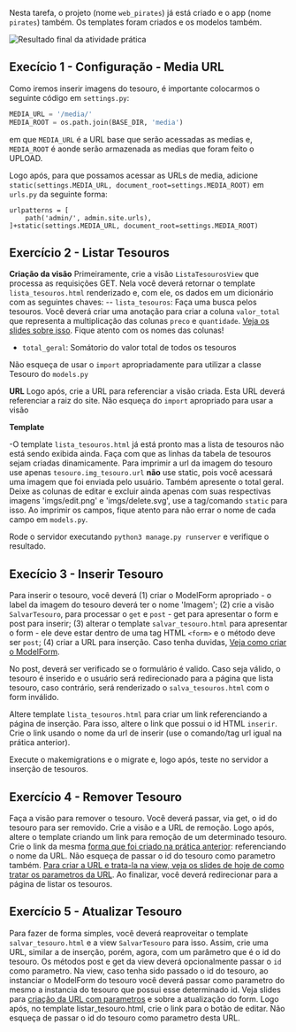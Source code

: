 Nesta tarefa, o projeto (nome `web_pirates`) já está criado e o app (nome `pirates`) também. Os templates foram criados e os modelos também.

![Resultado final da atividade prática](https://github.com/daniel-hasan/cefet-web-pirates-django/blob/master/imgs/django-pirates-final.png?raw=true)


## Execício 1 - Configuração - Media URL
Como iremos inserir imagens do tesouro, é importante colocarmos o seguinte código em `settings.py`:

```python
MEDIA_URL = '/media/'
MEDIA_ROOT = os.path.join(BASE_DIR, 'media')
```
em que  `MEDIA_URL` é a URL base que serão acessadas as medias e,  `MEDIA_ROOT` é aonde serão armazenada as medias que foram feito o UPLOAD.

Logo após, para que possamos acessar as URLs de media, adicione `static(settings.MEDIA_URL, document_root=settings.MEDIA_ROOT)` em `urls.py` da seguinte forma:

```
urlpatterns = [
    path('admin/', admin.site.urls),
]+static(settings.MEDIA_URL, document_root=settings.MEDIA_ROOT)
```
## Exercício 2 - Listar Tesouros


**Criação da visão**
Primeiramente, crie a visão `ListaTesourosView` que processa as requisições GET.  Nela você deverá retornar o template `lista_tesouros.html` renderizado e, com ele, os dados em um dicionário com as seguintes chaves:
-- `lista_tesouros`: Faça uma busca pelos tesouros. Você deverá criar uma anotação para criar a coluna `valor_total` que representa a multiplicação das colunas  `preco` e `quantidade`. [Veja os slides sobre isso](https://daniel-hasan.github.io/cefet-web-grad/classes/python3/#django). Fique atento com os nomes das colunas!
- `total_geral`: Somátorio do valor total de todos os tesouros



Não esqueça de usar o `import` apropriadamente para utilizar a classe Tesouro do `models.py`

**URL**
Logo após, crie a URL para referenciar a visão criada. Esta URL deverá referenciar a raiz do site. Não esqueça do `import` apropriado para usar a visão


**Template**

-O template `lista_tesouros.html` já está pronto mas a lista de tesouros não está sendo exibida ainda. Faça com que as linhas da tabela de tesouros sejam criadas dinamicamente. Para imprimir a url da imagem do tesouro use apenas `tesouro.img_tesouro.url` **não** use static, pois você acessará uma imagem que foi enviada pelo usuário. Também apresente o total geral. Deixe as colunas de editar e excluir ainda apenas com suas respectivas imagens 'imgs/edit.png' e 'imgs/delete.svg', use a tag/comando `static` para isso. Ao imprimir os campos, fique atento para não errar o nome de cada campo em `models.py`.




Rode o servidor executando `python3 manage.py runserver` e verifique o resultado.

## Execício 3 - Inserir Tesouro
Para inserir o tesouro, você deverá (1) criar o ModelForm apropriado - o label da imagem do tesouro deverá ter o nome 'Imagem'; (2) crie a visão `SalvarTesouro`, para processar o `get` e `post` - get para apresentar o form e post para inserir; (3) alterar o template `salvar_tesouro.html` para apresentar o form - ele deve estar dentro de uma tag HTML `<form>` e o método deve ser `post`; (4) criar a URL para inserção. Caso tenha duvidas, [Veja como criar o ModelForm](https://daniel-hasan.github.io/cefet-web-grad/classes/python4/#model-form).

No post, deverá ser verificado se o formulário é valido. Caso seja válido, o tesouro é inserido e o usuário será redirecionado para a página que lista tesouro, caso contrário, será renderizado o `salva_tesouros.html` com o form inválido.



Altere template `lista_tesouros.html` para criar um link referenciando a página de inserção. Para isso, altere o link que possui o id HTML `inserir`. Crie o link usando o nome da url de inserir (use o comando/tag url igual na prática anterior).



Execute o makemigrations e o migrate e, logo após, teste no servidor a inserção de tesouros.

## Exercício 4 - Remover Tesouro

Faça a visão para remover o tesouro. Você deverá passar, via get, o id do tesouro para ser removido. Crie a visão e a URL de remoção. Logo após, altere o template criando um link para remoção de um determinado tesouro. Crie o link da mesma [forma que foi criado na prática anterior](https://daniel-hasan.github.io/cefet-web-grad/classes/python4/#urls): referenciando o nome da URL. Não esqueça de passar o id do tesouro como parametro também. [Para criar a URL e trata-la na view, veja os slides de hoje de como tratar os parametros da URL](https://daniel-hasan.github.io/cefet-web-grad/classes/python5/#urls-params). Ao finalizar, você deverá redirecionar para a página de listar os tesouros.

## Exercício 5 -  Atualizar Tesouro

Para fazer de forma simples, você deverá reaproveitar o template `salvar_tesouro.html` e a view `SalvarTesouro` para isso. Assim, crie uma URL, similar a de inserção, porém, agora, com um parâmetro que é o id do tesouro. Os métodos post e get da view deverá opcionalmente passar o `id` como parametro. Na view, caso tenha sido passado o id do tesouro, ao instanciar o ModelForm do tesouro você deverá passar como parametro do mesmo a instancia do tesouro que possui esse determinado id.  Veja slides para [criação da URL com parametros](https://daniel-hasan.github.io/cefet-web-grad/classes/python4/#urls-params) e sobre a atualização do form. Logo após, no template listar_tesouro.html, crie o link para o botão de editar. Não esqueça de passar o id do tesouro como parametro desta URL.
